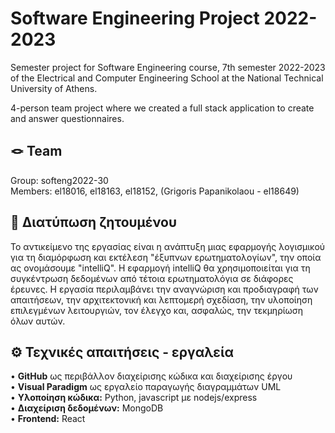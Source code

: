 # Software Engineering Project 2022-2023
  
Semester project for Software Engineering course, 7th semester 2022-2023 of the Electrical and Computer Engineering School at the National Technical University of Athens.

4-person team project where we created a full stack application to create and answer questionnaires.

## 🪢 Team
Group: softeng2022-30 <br>
Members: el18016, el18163, el18152, (Grigoris Papanikolaou - el18649)


## 📜 Διατύπωση ζητουμένου 
Το αντικείμενο της εργασίας είναι η ανάπτυξη μιας εφαρμογής λογισμικού για τη διαμόρφωση και
εκτέλεση "έξυπνων ερωτηματολογίων", την οποία ας ονομάσουμε "intelliQ". Η εφαρμογή intelliQ θα
χρησιμοποιείται για τη συγκέντρωση δεδομένων από τέτοια ερωτηματολόγια σε διάφορες έρευνες.
Η εργασία περιλαμβάνει την αναγνώριση και προδιαγραφή των απαιτήσεων, την αρχιτεκτονική και
λεπτομερή σχεδίαση, την υλοποίηση επιλεγμένων λειτουργιών, τον έλεγχο και, ασφαλώς, την
τεκμηρίωση όλων αυτών.

## ⚙️ Τεχνικές απαιτήσεις - εργαλεία
• **GitHub** ως περιβάλλον διαχείρισης κώδικα και διαχείρισης έργου <br>
• **Visual Paradigm** ως εργαλείο παραγωγής διαγραμμάτων UML <br>
• **Υλοποίηση κώδικα:** Python, javascript με nodejs/express <br>
• **Διαχείριση δεδομένων:** MongoDB <br>
• **Frontend:** React



